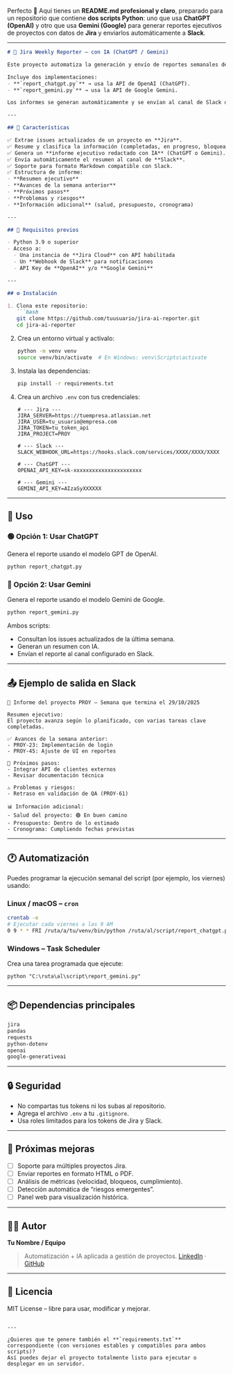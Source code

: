 Perfecto 💪
Aquí tienes un **README.md profesional y claro**, preparado para un repositorio que contiene **dos scripts Python**:
uno que usa **ChatGPT (OpenAI)** y otro que usa **Gemini (Google)** para generar reportes ejecutivos de proyectos con datos de **Jira** y enviarlos automáticamente a **Slack**.

---

````markdown
# 🤖 Jira Weekly Reporter – con IA (ChatGPT / Gemini)

Este proyecto automatiza la generación y envío de reportes semanales de estado de proyectos Jira, utilizando inteligencia artificial (IA) para redactar resúmenes ejecutivos profesionales.

Incluye dos implementaciones:
- **`report_chatgpt.py`** → usa la API de OpenAI (ChatGPT).
- **`report_gemini.py`** → usa la API de Google Gemini.

Los informes se generan automáticamente y se envían al canal de Slack del equipo.

---

## 🚀 Características

✅ Extrae issues actualizados de un proyecto en **Jira**.  
✅ Resume y clasifica la información (completadas, en progreso, bloqueadas).  
✅ Genera un **informe ejecutivo redactado con IA** (ChatGPT o Gemini).  
✅ Envía automáticamente el resumen al canal de **Slack**.  
✅ Soporte para formato Markdown compatible con Slack.  
✅ Estructura de informe:
- **Resumen ejecutivo**
- **Avances de la semana anterior**
- **Próximos pasos**
- **Problemas y riesgos**
- **Información adicional** (salud, presupuesto, cronograma)

---

## 🧩 Requisitos previos

- Python 3.9 o superior  
- Acceso a:
  - Una instancia de **Jira Cloud** con API habilitada
  - Un **Webhook de Slack** para notificaciones
  - API Key de **OpenAI** y/o **Google Gemini**

---

## ⚙️ Instalación

1. Clona este repositorio:
   ```bash
   git clone https://github.com/tuusuario/jira-ai-reporter.git
   cd jira-ai-reporter
````

2. Crea un entorno virtual y actívalo:

   ```bash
   python -m venv venv
   source venv/bin/activate  # En Windows: venv\Scripts\activate
   ```

3. Instala las dependencias:

   ```bash
   pip install -r requirements.txt
   ```

4. Crea un archivo `.env` con tus credenciales:

   ```env
   # --- Jira ---
   JIRA_SERVER=https://tuempresa.atlassian.net
   JIRA_USER=tu_usuario@empresa.com
   JIRA_TOKEN=tu_token_api
   JIRA_PROJECT=PROY

   # --- Slack ---
   SLACK_WEBHOOK_URL=https://hooks.slack.com/services/XXXX/XXXX/XXXX

   # --- ChatGPT ---
   OPENAI_API_KEY=sk-xxxxxxxxxxxxxxxxxxxxxx

   # --- Gemini ---
   GEMINI_API_KEY=AIzaSyXXXXXX
   ```

---

## 🧠 Uso

### 🟢 Opción 1: Usar ChatGPT

Genera el reporte usando el modelo GPT de OpenAI.

```bash
python report_chatgpt.py
```

### 🔵 Opción 2: Usar Gemini

Genera el reporte usando el modelo Gemini de Google.

```bash
python report_gemini.py
```

Ambos scripts:

* Consultan los issues actualizados de la última semana.
* Generan un resumen con IA.
* Envían el reporte al canal configurado en Slack.

---

## 📤 Ejemplo de salida en Slack

```
📅 Informe del proyecto PROY – Semana que termina el 29/10/2025

Resumen ejecutivo:
El proyecto avanza según lo planificado, con varias tareas clave completadas.

✅ Avances de la semana anterior:
- PROY-23: Implementación de login
- PROY-45: Ajuste de UI en reportes

🚀 Próximos pasos:
- Integrar API de clientes externos
- Revisar documentación técnica

⚠️ Problemas y riesgos:
- Retraso en validación de QA (PROY-61)

📊 Información adicional:
- Salud del proyecto: 🟢 En buen camino
- Presupuesto: Dentro de lo estimado
- Cronograma: Cumpliendo fechas previstas
```

---

## 🕐 Automatización

Puedes programar la ejecución semanal del script (por ejemplo, los viernes) usando:

### Linux / macOS – `cron`

```bash
crontab -e
# Ejecutar cada viernes a las 9 AM
0 9 * * FRI /ruta/a/tu/venv/bin/python /ruta/al/script/report_chatgpt.py
```

### Windows – Task Scheduler

Crea una tarea programada que ejecute:

```
python "C:\ruta\al\script\report_gemini.py"
```

---

## 📦 Dependencias principales

```txt
jira
pandas
requests
python-dotenv
openai
google-generativeai
```

---

## 🔒 Seguridad

* No compartas tus tokens ni los subas al repositorio.
* Agrega el archivo `.env` a tu `.gitignore`.
* Usa roles limitados para los tokens de Jira y Slack.

---

## 🧭 Próximas mejoras

* [ ] Soporte para múltiples proyectos Jira.
* [ ] Enviar reportes en formato HTML o PDF.
* [ ] Análisis de métricas (velocidad, bloqueos, cumplimiento).
* [ ] Detección automática de “riesgos emergentes”.
* [ ] Panel web para visualización histórica.

---

## 👨‍💻 Autor

**Tu Nombre / Equipo**

> Automatización + IA aplicada a gestión de proyectos.
> [LinkedIn](https://linkedin.com/in/tuusuario) · [GitHub](https://github.com/tuusuario)

---

## 📜 Licencia

MIT License – libre para usar, modificar y mejorar.

```

---

¿Quieres que te genere también el **`requirements.txt`** correspondiente (con versiones estables y compatibles para ambos scripts)?  
Así puedes dejar el proyecto totalmente listo para ejecutar o desplegar en un servidor.
```
